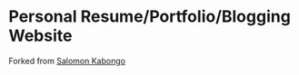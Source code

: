 # Personal Resume/Portfolio/Blogging Website

Forked from [Salomon Kabongo](https://github.com/skabongo/skabongo.github.io)
